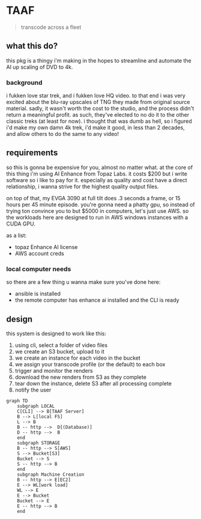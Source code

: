 # TAAF

> transcode across a fleet

## what this do?

this pkg is a thingy i'm making in the hopes to streamline and automate the AI up scaling of DVD to 4k.

### background

i fukken love star trek, and i fukken love HQ video. to that end i was very excited about the blu-ray upscales of TNG they made from original source material. sadly, it wasn't worth the cost to the studio, and the process didn't return a meaningful profit. as such, they've elected to no do it to the other classic treks (at least for now). i thought that was dumb as hell, so i figured i'd make my own damn 4k trek, i'd make it good, in less than 2 decades, and allow others to do the same to any video!

## requirements

so this is gonna be expensive for you, almost no matter what. at the core of this thing i'm using AI Enhance from Topaz Labs. it costs $200 but i write software so i like to pay for it. especially as quality and cost have a direct relationship, i wanna strive for the highest quality output files.

on top of that, my EVGA 3090 at full tilt does .3 seconds a frame, or 15 hours per 45 minute episode. you're gonna need a phatty gpu, so instead of trying ton convince you to but $5000 in computers, let's just use AWS. so the workloads here are designed to run in AWS windows instances with a CUDA GPU.

as a list:

- topaz Enhance AI license
- AWS account creds

### local computer needs

so there are a few thing u wanna make sure you've done here:

- ansible is installed
- the remote computer has enhance ai installed and the CLI is ready

## design

this system is designed to work like this:

1. using cli, select a folder of video files
1. we create an S3 bucket, upload to it
1. we create an instance for each video in the bucket
1. we assign your transcode profile (or the default) to each box
1. trigger and monitor the renders
1. download the new renders from S3 as they complete
1. tear down the instance, delete S3 after all processing complete
1. notify the user

```mermaid
graph TD
    subgraph LOCAL
    C[CLI] --> B[TAAF Server]
    B --> L[local FS]
    L --> B
    B -- http -->  D[(Database)]
    D -- http -->  B
    end
    subgraph STORAGE
    B -- http --> S[AWS]
    S --> Bucket[S3]
    Bucket --> S
    S -- http --> B
    end
    subgraph Machine Creation
    B -- http --> E[EC2]
    E --> WL[work load]
    WL --> E
    E --> Bucket
    Bucket --> E
    E -- http --> B
    end
```
